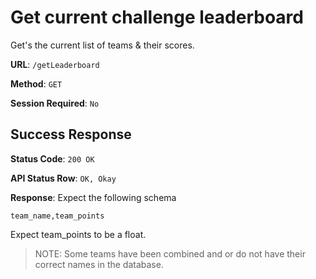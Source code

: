 # Get current challenge leaderboard

Get's the current list of teams & their scores.

**URL**: `/getLeaderboard`

**Method**: `GET`

**Session Required**: `No`

## Success Response
**Status Code**: `200 OK`

**API Status Row**: `OK, Okay`

**Response**: Expect the following schema

`team_name,team_points`

Expect team_points to be a float.

> NOTE: Some teams have been combined and or do not have their correct names in the database.
